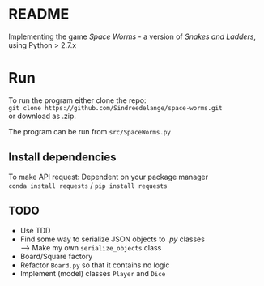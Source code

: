 # README
Implementing the game *Space Worms* - a version of *Snakes and Ladders*, using Python > 2.7.x

# Run
To run the program either clone the repo: <br>
`git clone https://github.com/Sindreedelange/space-worms.git`
<br>
or download as .zip. 

The program can be run from `src/SpaceWorms.py` <br>

## Install dependencies
To make API request:
Dependent on your package manager <br>
`conda install requests` / `pip install requests` <br>

## TODO
- Use TDD
- Find some way to serialize JSON objects to *.py* classes <br>
--> Make my own `serialize_objects` class
- Board/Square factory
- Refactor `Board.py` so that it contains no logic
- Implement (model) classes `Player` and `Dice`
